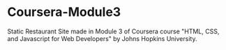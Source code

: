 # Coursera-Module3

Static Restaurant Site made in Module 3 of Coursera course "HTML, CSS, and Javascript for Web Developers" by Johns Hopkins University.